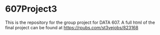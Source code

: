 # 607Project3

This is the repository for the group project for DATA 607. 
A full html of the final project can be found at https://rpubs.com/st3vejobs/823168
